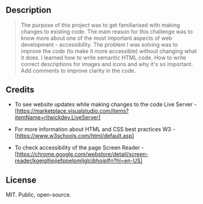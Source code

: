 # <Challenge1>

## Description

> The purpose of this project was to get familiarised with making changes to existing code. 
> The main reason for this challenge was to know more about one of the most important aspects of web development - accessibility.
> The problem I was solving was to improve the code (to make it more accessible) without changing what it does.
> I learned how to write semantic HTML code. How to write correct <alt> descriptions for images and icons and why it's so important. Add comments to improve clarity in the code.
 

## Credits

* To see website updates while making changes to the code
Live Server - [https://marketplace.visualstudio.com/items?itemName=ritwickdey.LiveServer]

* For more information about HTML and CSS best practices
W3 - [https://www.w3schools.com/html/default.asp]

* To check accessibility of the page
Screen Reader - [https://chrome.google.com/webstore/detail/screen-reader/kgejglhpjiefppelpmljglcjbhoiplfn?hl=en-US]


## License

MIT. Public, open-source.